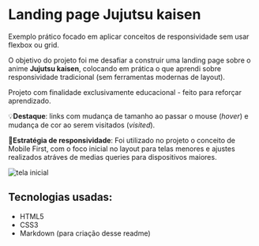 # Landing page Jujutsu kaisen

Exemplo prático focado em aplicar  conceitos de responsividade sem usar flexbox ou grid.

O objetivo do projeto foi me desafiar a construir uma landing page sobre o anime **Jujutsu kaisen**, colocando em prática o que aprendi sobre responsividade tradicional (sem ferramentas modernas de layout).

Projeto com finalidade exclusivamente educacional - feito para reforçar aprendizado.

💡**Destaque**: links com mudança de tamanho ao passar o mouse (_hover_) e mudança de cor ao serem visitados (_visited_).

🧠**Estratégia de responsividade**: Foi utilizado no projeto o conceito de Mobile First, com o foco inicial no layout para telas menores e ajustes realizados atráves de medias queries para dispositivos maiores.


![tela inicial](./images/tela-01.gif)


## Tecnologias usadas:
- HTML5
- CSS3
- Markdown (para criação desse readme)